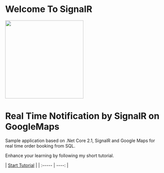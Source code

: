 # Welcome To SignalR
<img src="https://octodex.github.com/images/droctocat.png" data-canonical-src="https://octodex.github.com/images/droctocat.png" width="250" height="250" />

# Real Time Notification by SignalR on GoogleMaps

Sample application based on .Net Core 2.1, SignalR and Google Maps for real time order booking from SQL.

Enhance your learning by following my short tutorial.

| [Start Tutorial][1] |
| :----- | ----: |

[1]: https://github.com/abhinav2127/SignalR_GoogleMap_RealTimeNotification/blob/master/SettingUpApplication.md